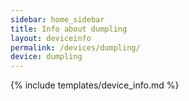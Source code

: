 ```yaml
---
sidebar: home_sidebar
title: Info about dumpling
layout: deviceinfo
permalink: /devices/dumpling/
device: dumpling
---
```

{% include templates/device_info.md %}

